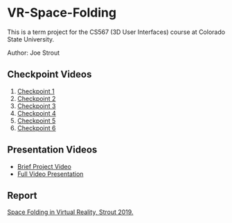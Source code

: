 # VR-Space-Folding

This is a term project for the CS567 (3D User Interfaces) course at Colorado State University.

Author: Joe Strout

## Checkpoint Videos

1. [Checkpoint 1](https://youtu.be/P8SPrzkAG-8)
2. [Checkpoint 2](https://youtu.be/nCs5acfNzyM)
3. [Checkpoint 3](https://youtu.be/bGxXwYrxHyo)
4. [Checkpoint 4](https://youtu.be/aXW-Q-122_I)
5. [Checkpoint 5](https://youtu.be/_uALheKSJWQ)
6. [Checkpoint 6](https://youtu.be/XyOVBGBWQYw)

## Presentation Videos

- [Brief Project Video](https://youtu.be/YtcG0lH2q-E)
- [Full Video Presentation](https://youtu.be/XZIql_T9iys)

## Report

[Space Folding in Virtual Reality, Strout 2019.](https://github.com/csu-hci-projects/VR-Space-Folding/blob/master/paper/Strout-CS567.pdf)
